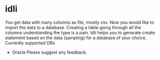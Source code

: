 # idli
You get data with many columns as file, mostly csv. Now you would like to import the data to a database. Creating a table going through all the columns understanding the type is a pain. 
Idli helps you to generate create statement based on the data (sampling) for a database of your choice. 
Currently supported DBs
* Oracle
Please suggest any feedback.
